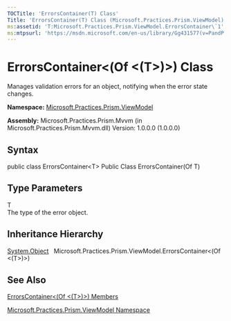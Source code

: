 ```yaml
---
TOCTitle: 'ErrorsContainer(T) Class'
Title: 'ErrorsContainer(T) Class (Microsoft.Practices.Prism.ViewModel)'
ms:assetid: 'T:Microsoft.Practices.Prism.ViewModel.ErrorsContainer\`1'
ms:mtpsurl: 'https://msdn.microsoft.com/en-us/library/Gg431577(v=PandP.50)'
---
```



# ErrorsContainer&lt;(Of &lt;(T&gt;)&gt;) Class

Manages validation errors for an object, notifying when the error state changes.

**Namespace:** [Microsoft.Practices.Prism.ViewModel](https://msdn.microsoft.com/library/microsoft.practices.prism.viewmodel)
**Assembly:** Microsoft.Practices.Prism.Mvvm (in Microsoft.Practices.Prism.Mvvm.dll) Version: 1.0.0.0 (1.0.0.0)

## Syntax

public class ErrorsContainer&lt;T&gt; Public Class ErrorsContainer(Of T)
## Type Parameters

<span id="templatesToggle"></span>
T  
The type of the error object.

## Inheritance Hierarchy

<span id="familyToggle"></span>[System.Object](http://msdn.microsoft.com/en-us/library/e5kfa45b)
  Microsoft.Practices.Prism.ViewModel.ErrorsContainer&lt;(Of &lt;(T&gt;)&gt;)

## See Also

[ErrorsContainer&lt;(Of &lt;(T&gt;)&gt;) Members](https://msdn.microsoft.com/allmembers.t:microsoft.practices.prism.viewmodel.errorscontainer%601)

[Microsoft.Practices.Prism.ViewModel Namespace](https://msdn.microsoft.com/library/microsoft.practices.prism.viewmodel)
